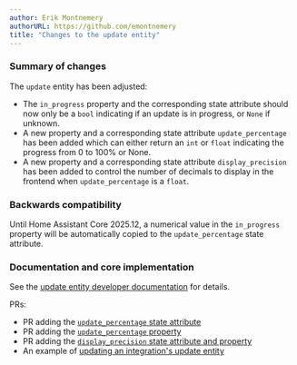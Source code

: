 ```yaml
---
author: Erik Montnemery
authorURL: https://github.com/emontnemery
title: "Changes to the update entity"
---
```


### Summary of changes

The `update` entity has been adjusted:
- The `in_progress` property and the corresponding state attribute should now only be a `bool` indicating if an update is in progress, or `None` if unknown.
- A new property and a corresponding state attribute `update_percentage` has been added which can either return an `int` or `float` indicating the progress from 0 to 100% or None.
- A new property and a corresponding state attribute `display_precision` has been added to control the number of decimals to display in the frontend when `update_percentage` is a `float`.

### Backwards compatibility

Until Home Assistant Core 2025.12, a numerical value in the `in_progress` property will be automatically copied to the `update_percentage` state attribute.

### Documentation and core implementation

See the [update entity developer documentation](https://developers.home-assistant.io/docs/core/entity/update) for details.

PRs:
- PR adding the [`update_percentage` state attribute](https://github.com/home-assistant/core/pull/128877)
- PR adding the [`update_percentage` property](https://github.com/home-assistant/core/pull/128908)
- PR adding the [`display_precision` state attribute and property](https://github.com/home-assistant/core/pull/128930)
- An example of [updating an integration's update entity](https://github.com/home-assistant/core/pull/129380)
